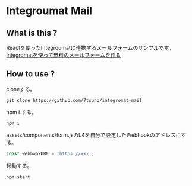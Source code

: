 # Integroumat Mail

## What is this ?

Reactを使ったIntegroumatに連携するメールフォームのサンプルです。
[Integromatを使って無料のメールフォームを作る](https://qiita.com/7tsuno/items/7205970d9b8ef79d7f56)

## How to use ?

cloneする。

```
git clone https://github.com/7tsuno/integromat-mail
```

npm i する。

```
npm i
```

assets/components/form.jsのL4を自分で設定したWebhookのアドレスにする。

```js
const webhookURL = 'https://xxx';
```

起動する。

```
npm start
```
